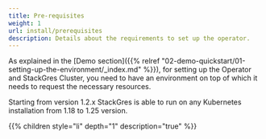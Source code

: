 ```yaml
---
title: Pre-requisites
weight: 1
url: install/prerequisites
description: Details about the requirements to set up the operator.
---
```


As explained in the [Demo section]({{% relref "02-demo-quickstart/01-setting-up-the-environment/_index.md" %}}), for setting up the Operator and StackGres Cluster, you need to have an
environment on top of which it needs to request the necessary resources.

Starting from version 1.2.x StackGres is able to run on any Kubernetes installation from 1.18 to 1.25 version.

{{% children style="li" depth="1"  description="true" %}}
